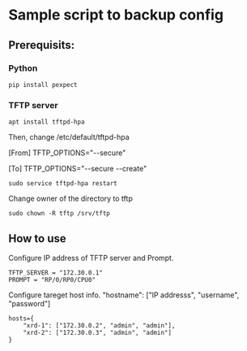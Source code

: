 # Sample script to backup config
## Prerequisits:
### Python
```
pip install pexpect
```

### TFTP server
```
apt install tftpd-hpa
```

Then, change /etc/default/tftpd-hpa

[From] TFTP_OPTIONS="--secure"

[To] TFTP_OPTIONS="--secure --create"

```
sudo service tftpd-hpa restart
```

Change owner of the directory to tftp

```
sudo chown -R tftp /srv/tftp
```

## How to use
Configure IP address of TFTP server and Prompt.

```
TFTP_SERVER = "172.30.0.1"
PROMPT = "RP/0/RP0/CPU0"
```

Configure tareget host info.
"hostname": ["IP addresss", "username", "password"]

```
hosts={
    "xrd-1": ["172.30.0.2", "admin", "admin"],
    "xrd-2": ["172.30.0.3", "admin", "admin"]
}
```
